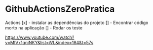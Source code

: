 # GithubActionsZeroPratica

Actions
[x] - instalar as dependências do projeto
[] - Encontrar código morto na aplicação
[] - Rodar os teste


https://www.youtube.com/watch?v=MIVx1qniNKY&list=WL&index=184&t=57s
